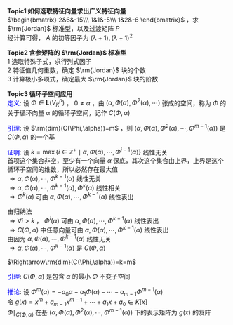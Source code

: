 **Topic1 如何选取特征向量求出广义特征向量**  
$\begin{bmatrix}  
2&6&-15\\\  
1&1&-5\\\  
1&2&-6  
\end{bmatrix}$ ，求 $\rm{Jordan}$ 标准型，以及过渡矩阵 $P$  
经计算可得， $A$ 的初等因子为 $(\lambda+1),(\lambda+1)^2$  
  
**Topic2 含参矩阵的 $\rm{Jordan}$ 标准型**  
1 选取特殊子式，求行列式因子  
2 特征值几何重数，确定 $\rm{Jordan}$ 块的个数  
3 计算极小多项式，确定最大 $\rm{Jordan}$ 块的阶数  
  
**Topic3 循环子空间应用**  
<font color=blue>定义</font>: 设 $\Phi\in\mathbf{L}(V_K^n)$ ， $0\neq\alpha$ ，由 $(\alpha,\Phi(\alpha),\Phi^2(\alpha),\cdots)$ 张成的空间，称为 $\Phi$ 的关于循环向量 $\alpha$ 的循环子空间，记作 $C(\Phi,\alpha)$  
  
<font color=blue>引理</font>: 设 $\rm{dim}(C(\Phi,\alpha))=m$ ，则 $(\alpha,\Phi(\alpha),\Phi^2(\alpha),\cdots,\Phi^{m-1}(\alpha))$ 是 $C(\Phi,\alpha)$ 的一个基  
  
<font color=blue>证明</font>: 设 $k=\max\{i\in\mathbb{Z}^+\mid \alpha,\Phi(\alpha),\cdots,\Phi^{i-1}(\alpha)\}$ 线性无关  
首项这个集合非空，至少有一个向量 $\alpha$ 保底，其次这个集合由上界，上界是这个循环子空间的维数，所以必然存在最大值  
$\Rightarrow\alpha,\Phi(\alpha),\cdots,\Phi^{k-1}(\alpha)$ 线性无关  
$\Rightarrow\alpha,\Phi(\alpha),\cdots,\Phi^{k-1}(\alpha),\Phi^k(\alpha)$ 线性相关  
$\Rightarrow\Phi^k(\alpha)$ 可由 $\alpha,\Phi(\alpha),\cdots,\Phi^{k-1}(\alpha)$ 线性表出  
  
由归纳法  
$\Rightarrow\forall i>k$ ， $\Phi^i(\alpha)$ 可由 $\alpha,\Phi(\alpha),\cdots,\Phi^{k-1}(\alpha)$ 线性表出  
$\Rightarrow C(\Phi,\alpha)$ 中任意向量可由 $\alpha,\Phi(\alpha),\cdots,\Phi^{k-1}(\alpha)$ 线性表出  
由因为 $\alpha,\Phi(\alpha),\cdots,\Phi^{k-1}(\alpha)$ 线性无关  
$\Rightarrow\alpha,\Phi(\alpha),\cdots,\Phi^{k-1}(\alpha)$ 是 $C(\Phi,\alpha)$  
  
$\Rightarrow\rm{dim}(C(\Phi,\alpha))=k=m$  
  
<font color=blue>引理</font>:  $C(\Phi,\alpha)$ 是包含 $\alpha$ 的最小 $\Phi$ 不变子空间  
  
<font color=blue>推论</font>: 设 $\Phi^m(\alpha)=-a_0\alpha-a_1\Phi(\alpha)-\cdots-a_{m-1}\Phi^{m-1}(\alpha)$  
令 $g(x)=x^m+a_{m-1}x^{m-1}+\cdots+a_1x+a_0\in K[x]$  
$\Phi\mid_{C(\Phi,\alpha)}$ 在基 $(\alpha,\Phi(\alpha),\Phi^2(\alpha),\cdots,\Phi^{m-1}(\alpha))$ 下的表示矩阵为 $g(x)$ 的友阵  
